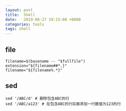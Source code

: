 ```yaml
---
layout: post
title:  Shell
date:   2019-08-27 19:15:00 +0800
categories: tools
tags: shell
---
```


## file

```shell
filename=$(basename -- "$fullfile")
extension="${filename##*.}"
filename="${filename%.*}"
```

## sed

```shell
sed '/ABC/d' # 删除包含ABC的行
sed '/ABC/a123' # 在包含ABC的行后面添加一行数值为123的行
```
